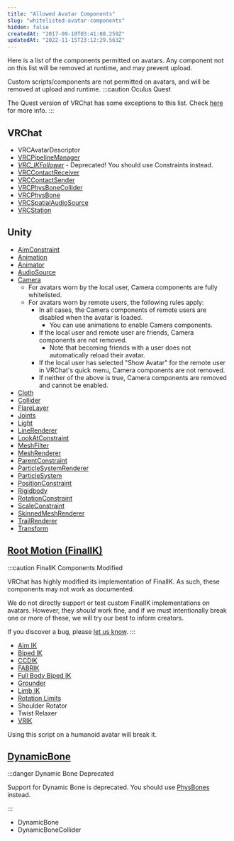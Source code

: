 ```yaml
---
title: "Allowed Avatar Components"
slug: "whitelisted-avatar-components"
hidden: false
createdAt: "2017-09-10T03:41:08.259Z"
updatedAt: "2022-11-15T23:12:29.563Z"
---
```

Here is a list of the components permitted on avatars. Any component not on this list will be removed at runtime, and may prevent upload.

Custom scripts/components are not permitted on avatars, and will be removed at upload and runtime.
:::caution Oculus Quest

The Quest version of VRChat has some exceptions to this list. Check [here](/platforms/android/quest-content-limitations#components) for more info.
:::
## VRChat

- VRCAvatarDescriptor
- [VRCPipelineManager](/sdk/vrcpipelinemanager/)
- [*VRC_IKFollower*](https://docs.vrchat.com/docs/vrc_ikfollower) - Deprecated! You should use Constraints instead.
- [VRCContactReceiver](/avatars/avatar-dynamics/contacts#vrccontactreceiver)
- [VRCContactSender](/avatars/avatar-dynamics/contacts#vrccontactsender)
- [VRCPhysBoneCollider](/avatars/avatar-dynamics/physbones#vrcphysbonecollider)
- [VRCPhysBone](/avatars/avatar-dynamics/physbones#vrcphysbone)
- [VRCSpatialAudioSource](/worlds/components/vrc_spatialaudiosource#spatial-audio-on-avatars)
- [VRCStation](/worlds/components/vrc_station)

## Unity

- [AimConstraint](https://docs.unity3d.com/2022.3/Documentation/Manual/class-AimConstraint.html)
- [Animation](https://docs.unity3d.com/2022.3/Documentation/Manual/class-Animation.html)
- [Animator](https://docs.unity3d.com/2022.3/Documentation/Manual/class-Animator.html)
- [AudioSource](https://docs.unity3d.com/2022.3/Documentation/Manual/class-AudioSource.html)
- [Camera](https://docs.unity3d.com/2022.3/Documentation/Manual/class-Camera.html)
  - For avatars worn by the local user, Camera components are fully whitelisted.
  - For avatars worn by remote users, the following rules apply:
    - In all cases, the Camera components of remote users are disabled when the avatar is loaded.
      - You can use animations to enable Camera components.
    - If the local user and remote user are friends, Camera components are not removed.
      - Note that becoming friends with a user does not automatically reload their avatar.
    - If the local user has selected "Show Avatar" for the remote user in VRChat's quick menu, Camera components are not removed.
    - If neither of the above is true, Camera components are removed and cannot be enabled.
- [Cloth](https://docs.unity3d.com/2022.3/Documentation/Manual/class-Cloth.html)
- [Collider](https://docs.unity3d.com/2022.3/Documentation/Manual/CollidersOverview.html)
- [FlareLayer](https://docs.unity3d.com/2022.3/Documentation/Manual/class-FlareLayer.html)
- [Joints](https://docs.unity3d.com/2022.3/Documentation/Manual/Joints.html)
- [Light](https://docs.unity3d.com/2022.3/Documentation/Manual/class-Light.html)
- [LineRenderer](https://docs.unity3d.com/2022.3/Documentation/Manual/class-LineRenderer.html)
- [LookAtConstraint](https://docs.unity3d.com/2022.3/Documentation/Manual/class-LookAtConstraint.html)
- [MeshFilter](https://docs.unity3d.com/2022.3/Documentation/Manual/class-MeshFilter.html)
- [MeshRenderer](https://docs.unity3d.com/2022.3/Documentation/Manual/class-MeshRenderer.html)
- [ParentConstraint](https://docs.unity3d.com/2022.3/Documentation/Manual/class-ParentConstraint.html)
- [ParticleSystemRenderer](https://docs.unity3d.com/2022.3/Documentation/Manual/PartSysRendererModule.html)
- [ParticleSystem](https://docs.unity3d.com/2022.3/Documentation/Manual/class-ParticleSystem.html)
- [PositionConstraint](https://docs.unity3d.com/2022.3/Documentation/Manual/class-PositionConstraint.html)
- [Rigidbody](https://docs.unity3d.com/2022.3/Documentation/Manual/class-Rigidbody.html)
- [RotationConstraint](https://docs.unity3d.com/2022.3/Documentation/Manual/class-RotationConstraint.html)
- [ScaleConstraint](https://docs.unity3d.com/2022.3/Documentation/Manual/class-ScaleConstraint.html)
- [SkinnedMeshRenderer](https://docs.unity3d.com/2022.3/Documentation/Manual/class-SkinnedMeshRenderer.html)
- [TrailRenderer](https://docs.unity3d.com/2022.3/Documentation/Manual/class-TrailRenderer.html)
- [Transform](https://docs.unity3d.com/2022.3/Documentation/Manual/class-Transform.html)

## [Root Motion (FinalIK)](http://www.root-motion.com/finalikdox/html/index.html)
:::caution FinalIK Components Modified

VRChat has highly modified its implementation of FinalIK. As such, these components may not work as documented.

We do not directly support or test custom FinalIK implementations on avatars. However, they *should* work fine, and if we must intentionally break one or more of these, we will try our best to inform creators. 

If you discover a bug, please [let us know](https://feedback.vrchat.com).
:::
- [Aim IK](http://www.root-motion.com/finalikdox/html/page1.html)
- [Biped IK](http://www.root-motion.com/finalikdox/html/page4.html)
- [CCDIK](http://www.root-motion.com/finalikdox/html/page5.html)
- [FABRIK](http://www.root-motion.com/finalikdox/html/page6.html)
- [Full Body Biped IK](http://www.root-motion.com/finalikdox/html/page8.html)
- [Grounder](http://www.root-motion.com/finalikdox/html/page9.html)
- [Limb IK](http://www.root-motion.com/finalikdox/html/page12.html)
- [Rotation Limits](http://www.root-motion.com/finalikdox/html/page14.html)
- Shoulder Rotator
- Twist Relaxer
- [VRIK](http://www.root-motion.com/finalikdox/html/page16.html)

 Using this script on a humanoid avatar will break it.

## [DynamicBone](https://assetstore.unity.com/packages/tools/animation/dynamic-bone-16743)
:::danger Dynamic Bone Deprecated

Support for Dynamic Bone is deprecated. You should use [PhysBones](/avatars/avatar-dynamics/physbones) instead.
  
:::

- DynamicBone
- DynamicBoneCollider